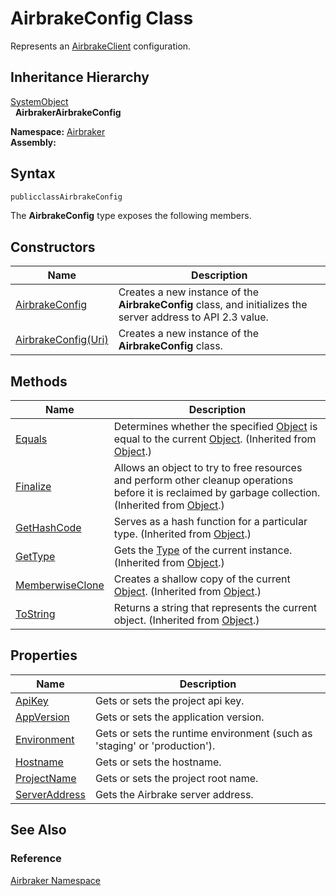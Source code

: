AirbrakeConfig Class
====================
Represents an [AirbrakeClient][1] configuration.


Inheritance Hierarchy
---------------------
[SystemObject][2]  
  **AirbrakerAirbrakeConfig**  

**Namespace:** [Airbraker][3]  
**Assembly:**

Syntax
------

```csharp
publicclassAirbrakeConfig
```

The **AirbrakeConfig** type exposes the following members.


Constructors
------------

Name                     | Description                                                                                                  
------------------------ | ------------------------------------------------------------------------------------------------------------ 
[AirbrakeConfig][4]      | Creates a new instance of the **AirbrakeConfig** class, and initializes the server address to API 2.3 value. 
[AirbrakeConfig(Uri)][5] | Creates a new instance of the **AirbrakeConfig** class.                                                      


Methods
-------

Name                  | Description                                                                                                                                                
--------------------- | ---------------------------------------------------------------------------------------------------------------------------------------------------------- 
[Equals][6]           | Determines whether the specified [Object][2] is equal to the current [Object][2]. (Inherited from [Object][2].)                                            
[Finalize][7]         | Allows an object to try to free resources and perform other cleanup operations before it is reclaimed by garbage collection. (Inherited from [Object][2].) 
[GetHashCode][8]      | Serves as a hash function for a particular type. (Inherited from [Object][2].)                                                                             
[GetType][9]          | Gets the [Type][10] of the current instance. (Inherited from [Object][2].)                                                                                 
[MemberwiseClone][11] | Creates a shallow copy of the current [Object][2]. (Inherited from [Object][2].)                                                                           
[ToString][12]        | Returns a string that represents the current object. (Inherited from [Object][2].)                                                                         


Properties
----------

Name                | Description                                                               
------------------- | ------------------------------------------------------------------------- 
[ApiKey][13]        | Gets or sets the project api key.                                         
[AppVersion][14]    | Gets or sets the application version.                                     
[Environment][15]   | Gets or sets the runtime environment (such as 'staging' or 'production'). 
[Hostname][16]      | Gets or sets the hostname.                                                
[ProjectName][17]   | Gets or sets the project root name.                                       
[ServerAddress][18] | Gets the Airbrake server address.                                         


See Also
--------

### Reference
[Airbraker Namespace][3]  

[1]: ../AirbrakeClient/README.md
[2]: http://msdn.microsoft.com/en-us/library/e5kfa45b
[3]: ../README.md
[4]: _ctor.md
[5]: _ctor_1.md
[6]: http://msdn.microsoft.com/en-us/library/bsc2ak47
[7]: http://msdn.microsoft.com/en-us/library/4k87zsw7
[8]: http://msdn.microsoft.com/en-us/library/zdee4b3y
[9]: http://msdn.microsoft.com/en-us/library/dfwy45w9
[10]: http://msdn.microsoft.com/en-us/library/42892f65
[11]: http://msdn.microsoft.com/en-us/library/57ctke0a
[12]: http://msdn.microsoft.com/en-us/library/7bxwbwt2
[13]: ApiKey.md
[14]: AppVersion.md
[15]: Environment.md
[16]: Hostname.md
[17]: ProjectName.md
[18]: ServerAddress.md